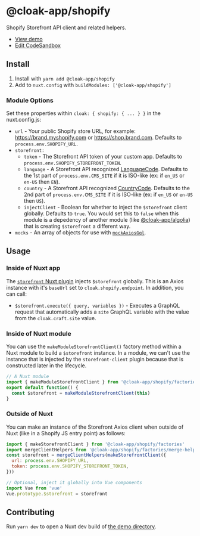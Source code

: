 # @cloak-app/shopify

Shopify Storefront API client and related helpers.

- [View demo](https://cloak-shopify.netlify.app)
- [Edit CodeSandbox](https://githubbox.com/BKWLD/cloak-shopify)

## Install

1. Install with `yarn add @cloak-app/shopify`
2. Add to `nuxt.config` with `buildModules: ['@cloak-app/shopify']`

### Module Options

Set these properties within `cloak: { shopify: { ... } }` in the nuxt.config.js:

- `url` - Your public Shopify store URL, for example: https://brand.myshopify.com or https://shop.brand.com.  Defaults to `process.env.SHOPIFY_URL`.
- `storefront:`
  - `token` - The Storefront API token of your custom app.  Defaults to `process.env.SHOPIFY_STOREFRONT_TOKEN`.
  - `language` - A Storefront API recognized [LanguageCode](https://shopify.dev/api/storefront/2022-07/enums/LanguageCode).  Defaults to the 1st part of `process.env.CMS_SITE` if it is ISO-like (ex: if `en_US` or `en-US` then `EN`).
  - `country` - A Storefront API recognized [CountryCode](https://shopify.dev/api/storefront/2022-07/enums/CountryCode).  Defaults to the 2nd part of `process.env.CMS_SITE` if it is ISO-like (ex: if `en_US` or `en-US` then `US`).
  - `injectClient` - Boolean for whether to inject the `$storefront` client globally.  Defaults to `true`.  You would set this to `false` when this module is a depedency of another module (like [@cloak-app/algolia](https://github.com/BKWLD/cloak-algolia)) that is creating `$storefront` a different way.
- `mocks` - An array of objects for use with [`mockAxiosGql`](https://github.com/BKWLD/cloak-utils/blob/main/src/axios.js).

## Usage

### Inside of Nuxt app

The [`storefront` Nuxt plugin](./plugins/storefront.js) injects `$storefront` globally.  This is an Axios instance with it's `baseUrl` set to `cloak.shopify.endpoint`.  In addition, you can call:

- `$storefront.execute({ query, variables })` - Executes a GraphQL request that automatically adds a `site` GraphQL variable with the value from the `cloak.craft.site` value.

### Inside of Nuxt module

You can use the `makeModuleStorefrontClient()` factory method within a Nuxt module to build a `$storefront` instance.  In a module, we can't use the instance that is injected by the `storefront-client` plugin because that is constructed later in the lifecycle.

```js
// A Nuxt module
import { makeModuleStorefrontClient } from '@cloak-app/shopify/factories'
export default function() {
  const $storefront = makeModuleStorefrontClient(this)
}
```

### Outside of Nuxt

You can make an instance of the Storefront Axios client when outside of Nuxt (like in a Shopify JS entry point) as follows:

```js
import { makeStorefrontClient } from '@cloak-app/shopify/factories'
import mergeClientHelpers from '@cloak-app/shopify/factories/merge-helpers'
const storefront = mergeClientHelpers(makeStorefrontClient({
  url: process.env.SHOPIFY_URL,
  token: process.env.SHOPIFY_STOREFRONT_TOKEN,
}))

// Optional, inject it globally into Vue components
import Vue from 'vue'
Vue.prototype.$storefront = storefront
```

## Contributing

Run `yarn dev` to open a Nuxt dev build of [the demo directory](./demo).
